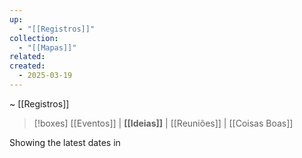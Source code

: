 ```yaml
---
up:
  - "[[Registros]]"
collection:
  - "[[Mapas]]"
related: 
created:
  - 2025-03-19
---
```

~ [[Registros]] 

> [!boxes]  [[Eventos]] | **[[Ideias]]** | [[Reuniões]] | [[Coisas Boas]] 

Showing the latest dates in

